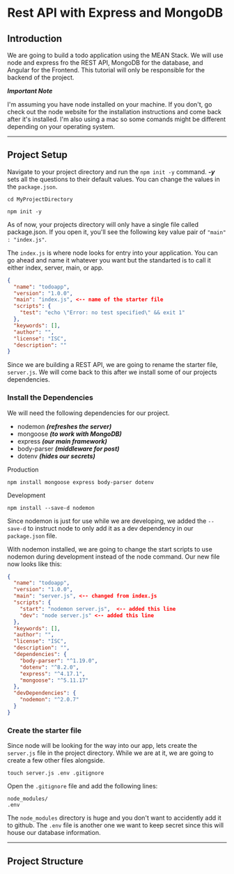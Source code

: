 # Rest API with Express and MongoDB

## Introduction
We are going to build a todo application using the MEAN Stack. We will use node and express fro the REST API, MongoDB for the database, and Angular for the Frontend. This tutorial will only be responsible for the backend of the project. 

***Important Note***

I'm assuming you have node installed on your machine. If you don't, go check out the node website for the installation instructions and come back after it's installed. I'm also using a mac so some comands might be different depending on your operating system.

---
## Project Setup

Navigate to your project directory and run the `npm init -y` command. ***-y*** sets all the questions to their default values. You can change the values in the `package.json`.
```
cd MyProjectDirectory

npm init -y
```
As of now, your projects directory will only have a single file called package.json. If you open it, you'll see the following key value pair of `"main" : "index.js"`. 

The `index.js` is where node looks for entry into your application. You can go ahead and name it whatever you want but the standarted is to call it either index, server, main, or app.

```json
{
  "name": "todoapp",
  "version": "1.0.0",
  "main": "index.js", <-- name of the starter file
  "scripts": {
    "test": "echo \"Error: no test specified\" && exit 1"
  },
  "keywords": [],
  "author": "",
  "license": "ISC",
  "description": ""
}
```
Since we are building a REST API, we are going to rename the starter file, `server.js`. We will come back to this after we install some of our projects dependencies.

### Install the Dependencies
We will need the following dependencies for our project.
- nodemon ***(refreshes the server)***
- mongoose ***(to work with MongoDB)***
- express ***(our main framework)***
- body-parser ***(middleware for post)***
- dotenv ***(hides our secrets)***

Production
```
npm install mongoose express body-parser dotenv
```
Development 
```
npm install --save-d nodemon
```
Since nodemon is just for use while we are developing, we added the `--save-d` to instruct node to only add it as a dev dependency in our `package.json` file. 

With nodemon installed, we are going to change the start scripts to use nodemon during development instead of the node command. Our new file now looks like this: 
```json
{
  "name": "todoapp",
  "version": "1.0.0",
  "main": "server.js", <-- changed from index.js
  "scripts": {
    "start": "nodemon server.js",  <-- added this line 
    "dev": "node server.js" <-- added this line
  },
  "keywords": [],
  "author": "",
  "license": "ISC",
  "description": "",
  "dependencies": {
    "body-parser": "^1.19.0",
    "dotenv": "^8.2.0",
    "express": "^4.17.1",
    "mongoose": "^5.11.17"
  },
  "devDependencies": {
    "nodemon": "^2.0.7"
  }
}
```
### Create the starter file
Since node will be looking for the way into our app, lets create the `server.js` file in the project directory. While we are at it, we are going to create a few other files alongside.
```
touch server.js .env .gitignore
```
Open the `.gitignore` file and add the following lines:
```
node_modules/
.env
```
The `node_modules` directory is huge and you don't want to accidently add it to github. The `.env` file is another one we want to keep secret since this will house our database information.

---
## Project Structure 
